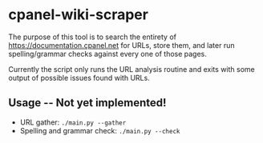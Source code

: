 # cpanel-wiki-scraper
The purpose of this tool is to search the entirety of https://documentation.cpanel.net for URLs, store them, and later run spelling/grammar checks against every one of those pages.

Currently the script only runs the URL analysis routine and exits with some output of possible issues found with URLs.

## Usage -- Not yet implemented!
* URL gather: ```./main.py --gather```
* Spelling and grammar check: ```./main.py --check```
